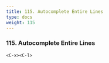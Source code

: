 ```yaml
---
title: 115. Autocomplete Entire Lines
type: docs
weight: 115
---
```


### 115. Autocomplete Entire Lines

```
<C-x><C-l>
```

